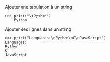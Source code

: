 Ajouter une tabulation à un string
```
>>> print("\tPython")
	Python
```

Ajouter des lignes dans un string
```
>>> print("Languages:\nPython\nC\nJavaScript")
Languages:
Python
C
JavaScript
```